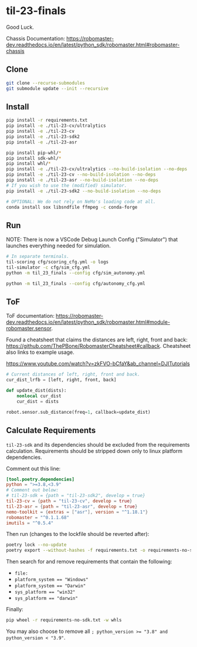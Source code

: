 # til-23-finals

Good Luck.

Chassis Documentation: <https://robomaster-dev.readthedocs.io/en/latest/python_sdk/robomaster.html#robomaster-chassis>

## Clone

```sh
git clone --recurse-submodules
git submodule update --init --recursive
```

## Install

```sh
pip install -r requirements.txt
pip install -e ./til-23-cv/ultralytics
pip install -e ./til-23-cv
pip install -e ./til-23-sdk2
pip install -e ./til-23-asr
```

```sh
pip install pip-whl/*
pip install sdk-whl/*
pip install whl/*
pip install -e ./til-23-cv/ultralytics --no-build-isolation --no-deps
pip install -e ./til-23-cv --no-build-isolation --no-deps
pip install -e ./til-23-asr --no-build-isolation --no-deps
# If you wish to use the (modified) simulator.
pip install -e ./til-23-sdk2 --no-build-isolation --no-deps
```

```sh
# OPTIONAL: We do not rely on NeMo's loading code at all.
conda install sox libsndfile ffmpeg -c conda-forge
```

## Run

NOTE: There is now a VSCode Debug Launch Config ("Simulator") that launches everything needed for simulation.

```sh
# In separate terminals.
til-scoring cfg/scoring_cfg.yml -o logs
til-simulator -c cfg/sim_cfg.yml
python -m til_23_finals --config cfg/sim_autonomy.yml
```

```sh
python -m til_23_finals --config cfg/autonomy_cfg.yml
```

## ToF

ToF documentation: <https://robomaster-dev.readthedocs.io/en/latest/python_sdk/robomaster.html#module-robomaster.sensor>.

Found a cheatsheet that claims the distances are left, right, front and back: <https://github.com/ThePBone/RobomasterCheatsheet#callback>. Cheatsheet also links to example usage.

https://www.youtube.com/watch?v=zkFVO-bCfaY&ab_channel=DJITutorials

```py
# Current distances of left, right, front and back.
cur_dist_lrfb = [left, right, front, back]

def update_dist(dists):
    nonlocal cur_dist
    cur_dist = dists

robot.sensor.sub_distance(freq=1, callback=update_dist)
```

## Calculate Requirements

`til-23-sdk` and its dependencies should be excluded from the requirements calculation. Requirements should be stripped down only to linux platform dependencies.

Comment out this line:

```toml
[tool.poetry.dependencies]
python = ">=3.8,<3.9"
# Comment out below:
# til-23-sdk = {path = "til-23-sdk2", develop = true}
til-23-cv = {path = "til-23-cv", develop = true}
til-23-asr = {path = "til-23-asr", develop = true}
nemo-toolkit = {extras = ["asr"], version = "^1.18.1"}
robomaster = "^0.1.1.68"
imutils = "^0.5.4"
```

Then run (changes to the lockfile should be reverted after):

```sh
poetry lock --no-update
poetry export --without-hashes -f requirements.txt -o requirements-no-sdk.txt
```

Then search for and remove requirements that contain the following:

- `file:`
- `platform_system == "Windows"`
- `platform_system == "Darwin"`
- `sys_platform == "win32"`
- `sys_platform == "darwin"`

Finally:

```sh
pip wheel -r requirements-no-sdk.txt -w whls
```

You may also choose to remove all `; python_version >= "3.8" and python_version < "3.9"`.
